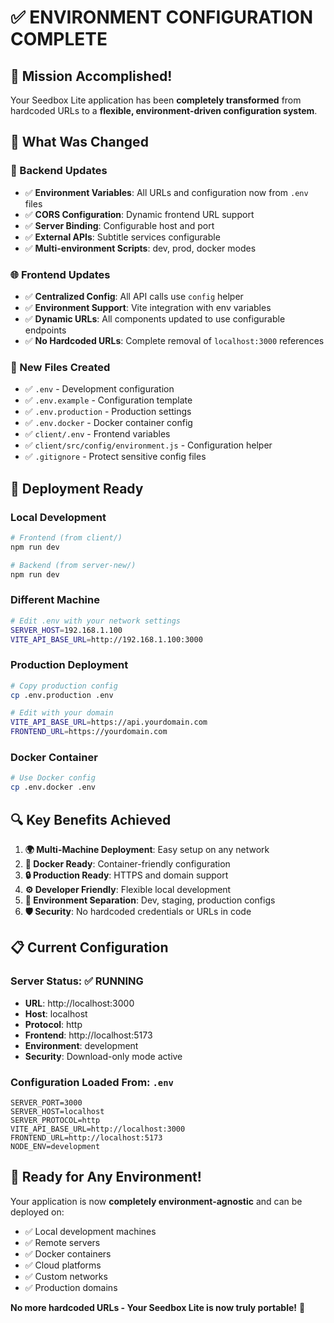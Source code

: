 # ✅ ENVIRONMENT CONFIGURATION COMPLETE

## 🎯 Mission Accomplished!

Your Seedbox Lite application has been **completely transformed** from hardcoded URLs to a **flexible, environment-driven configuration system**. 

## 🔄 What Was Changed

### 🔧 Backend Updates
- ✅ **Environment Variables**: All URLs and configuration now from `.env` files
- ✅ **CORS Configuration**: Dynamic frontend URL support
- ✅ **Server Binding**: Configurable host and port
- ✅ **External APIs**: Subtitle services configurable
- ✅ **Multi-environment Scripts**: dev, prod, docker modes

### 🌐 Frontend Updates  
- ✅ **Centralized Config**: All API calls use `config` helper
- ✅ **Environment Support**: Vite integration with env variables
- ✅ **Dynamic URLs**: All components updated to use configurable endpoints
- ✅ **No Hardcoded URLs**: Complete removal of `localhost:3000` references

### 📁 New Files Created
- ✅ `.env` - Development configuration
- ✅ `.env.example` - Configuration template
- ✅ `.env.production` - Production settings
- ✅ `.env.docker` - Docker container config
- ✅ `client/.env` - Frontend variables
- ✅ `client/src/config/environment.js` - Configuration helper
- ✅ `.gitignore` - Protect sensitive config files

## 🚀 Deployment Ready

### Local Development
```bash
# Frontend (from client/)
npm run dev

# Backend (from server-new/)
npm run dev
```

### Different Machine
```bash
# Edit .env with your network settings
SERVER_HOST=192.168.1.100
VITE_API_BASE_URL=http://192.168.1.100:3000
```

### Production Deployment
```bash
# Copy production config
cp .env.production .env

# Edit with your domain
VITE_API_BASE_URL=https://api.yourdomain.com
FRONTEND_URL=https://yourdomain.com
```

### Docker Container
```bash
# Use Docker config
cp .env.docker .env
```

## 🔍 Key Benefits Achieved

1. **🌍 Multi-Machine Deployment**: Easy setup on any network
2. **🐳 Docker Ready**: Container-friendly configuration
3. **🔒 Production Ready**: HTTPS and domain support
4. **⚙️ Developer Friendly**: Flexible local development
5. **🔧 Environment Separation**: Dev, staging, production configs
6. **🛡️ Security**: No hardcoded credentials or URLs in code

## 📋 Current Configuration

### Server Status: ✅ RUNNING
- **URL**: http://localhost:3000
- **Host**: localhost  
- **Protocol**: http
- **Frontend**: http://localhost:5173
- **Environment**: development
- **Security**: Download-only mode active

### Configuration Loaded From: `.env`
```
SERVER_PORT=3000
SERVER_HOST=localhost
SERVER_PROTOCOL=http
VITE_API_BASE_URL=http://localhost:3000
FRONTEND_URL=http://localhost:5173
NODE_ENV=development
```

## 🎉 Ready for Any Environment!

Your application is now **completely environment-agnostic** and can be deployed on:
- ✅ Local development machines
- ✅ Remote servers  
- ✅ Docker containers
- ✅ Cloud platforms
- ✅ Custom networks
- ✅ Production domains

**No more hardcoded URLs - Your Seedbox Lite is now truly portable!** 🚀
